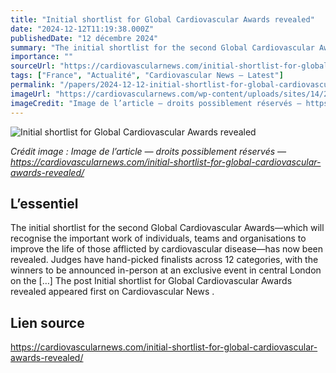 ```yaml
---
title: "Initial shortlist for Global Cardiovascular Awards revealed"
date: "2024-12-12T11:19:38.000Z"
publishedDate: "12 décembre 2024"
summary: "The initial shortlist for the second Global Cardiovascular Awards—which will recognise the important work of individuals, teams and organisations to improve the life of those afflicted by cardiovascular disease—has now been revealed. Judges have hand-picked finalists across 12 categories, with the winners to be announced in-person at an exclusive event in central London on the [&#8230;] The post Initial shortlist for Global Cardiovascular Awards revealed appeared first on Cardiovascular News ."
importance: ""
sourceUrl: "https://cardiovascularnews.com/initial-shortlist-for-global-cardiovascular-awards-revealed/"
tags: ["France", "Actualité", "Cardiovascular News — Latest"]
permalink: "/papers/2024-12-12-initial-shortlist-for-global-cardiovascular-awards-revealed"
imageUrl: "https://cardiovascularnews.com/wp-content/uploads/sites/14/2024/03/GCVA24Misc23_D6A6618-scaled.jpg"
imageCredit: "Image de l’article — droits possiblement réservés — https://cardiovascularnews.com/initial-shortlist-for-global-cardiovascular-awards-revealed/"
---
```


![Initial shortlist for Global Cardiovascular Awards revealed](https://cardiovascularnews.com/wp-content/uploads/sites/14/2024/03/GCVA24Misc23_D6A6618-scaled.jpg)

*Crédit image : Image de l’article — droits possiblement réservés — https://cardiovascularnews.com/initial-shortlist-for-global-cardiovascular-awards-revealed/*

## L’essentiel

The initial shortlist for the second Global Cardiovascular Awards—which will recognise the important work of individuals, teams and organisations to improve the life of those afflicted by cardiovascular disease—has now been revealed. Judges have hand-picked finalists across 12 categories, with the winners to be announced in-person at an exclusive event in central London on the [&#8230;] The post Initial shortlist for Global Cardiovascular Awards revealed appeared first on Cardiovascular News .

## Lien source

https://cardiovascularnews.com/initial-shortlist-for-global-cardiovascular-awards-revealed/
